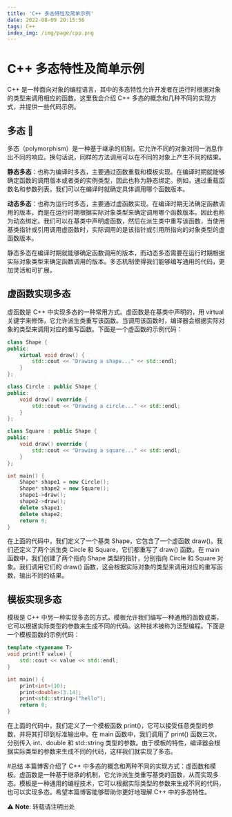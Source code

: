 ```yaml
---
title: 'C++ 多态特性及简单示例'
date: 2022-08-09 20:15:56
tags: C++
index_img: /img/page/cpp.png
---
```


# C++ 多态特性及简单示例

C++ 是一种面向对象的编程语言，其中的多态特性允许开发者在运行时根据对象的类型来调用相应的函数。这里我会介绍 C++ 多态的概念和几种不同的实现方式，并提供一些代码示例。

## 多态 🔎

多态（polymorphism）是一种基于继承的机制，它允许不同的对象对同一消息作出不同的响应。换句话说，同样的方法调用可以在不同的对象上产生不同的结果。

**静态多态**：也称为编译时多态，主要通过函数重载和模板实现。在编译时期就能够确定函数的调用版本或者类的实例类型，因此也称为静态绑定。例如，通过重载函数名和参数列表，我们可以在编译时就确定具体调用哪个函数版本。

**动态多态**：也称为运行时多态，主要通过虚函数实现。在编译时期无法确定函数调用的版本，而是在运行时期根据实际对象类型来确定调用哪个函数版本。因此也称为动态绑定。我们可以在基类中声明虚函数，然后在派生类中重写该函数，当使用基类指针或引用调用虚函数时，实际调用的是该指针或引用所指向的对象类型的虚函数版本。

静态多态在编译时期就能够确定函数调用的版本，而动态多态需要在运行时期根据实际对象类型来确定函数调用的版本。多态机制使得我们能够编写通用的代码，更加灵活和可扩展。



## 虚函数实现多态
虚函数是 C++ 中实现多态的一种常用方式。虚函数是在基类中声明的，用 virtual 关键字来修饰，它允许派生类重写该函数。当调用该函数时，编译器会根据实际对象的类型来调用对应的重写函数。下面是一个虚函数的示例代码：


```cpp
class Shape {
public:
    virtual void draw() {
        std::cout << "Drawing a shape..." << std::endl;
    }
};

class Circle : public Shape {
public:
    void draw() override {
        std::cout << "Drawing a circle..." << std::endl;
    }
};

class Square : public Shape {
public:
    void draw() override {
        std::cout << "Drawing a square..." << std::endl;
    }
};

int main() {
    Shape* shape1 = new Circle();
    Shape* shape2 = new Square();
    shape1->draw();
    shape2->draw();
    delete shape1;
    delete shape2;
    return 0;
}

```

在上面的代码中，我们定义了一个基类 Shape，它包含了一个虚函数 draw()。我们还定义了两个派生类 Circle 和 Square，它们都重写了 draw() 函数。在 main 函数中，我们创建了两个指向 Shape 类型的指针，分别指向 Circle 和 Square 对象。我们调用它们的 draw() 函数，这会根据实际对象的类型来调用对应的重写函数，输出不同的结果。

## 模板实现多态
模板是 C++ 中另一种实现多态的方式。模板允许我们编写一种通用的函数或类，它可以根据实际类型的参数来生成不同的代码。这种技术被称为泛型编程。下面是一个模板函数的示例代码：

```cpp
template <typename T>
void print(T value) {
    std::cout << value << std::endl;
}

int main() {
    print<int>(10);
    print<double>(3.14);
    print<std::string>("hello");
    return 0;
}
```

在上面的代码中，我们定义了一个模板函数 print()，它可以接受任意类型的参数，并将其打印到标准输出中。在 main 函数中，我们调用了 print() 函数三次，分别传入 int、double 和 std::string 类型的参数。由于模板的特性，编译器会根据实际类型的参数来生成不同的代码，这样我们就实现了多态。

#总结
本篇博客介绍了 C++ 中多态的概念和两种不同的实现方式：虚函数和模板。虚函数是一种基于继承的机制，它允许派生类重写基类的函数，从而实现多态。模板是一种通用的编程技术，它可以根据实际类型的参数来生成不同的代码，也可以实现多态。希望本篇博客能够帮助你更好地理解 C++ 中的多态特性。

⚠ **Note**: 转载请注明出处